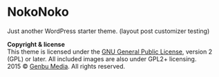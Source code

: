 # NokoNoko
Just another WordPress starter theme. (layout post customizer testing)

**Copyright & license**<br />
This theme is licensed under the [GNU General Public License](http://www.gnu.org/licenses/old-licenses/gpl-2.0.html), version 2 (GPL) or later.
All included images are also under GPL2+ licensing.<br />
2015 © [Genbu Media](http://genbu.me/). All rights reserved.